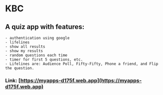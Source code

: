 # KBC

## A quiz app with features:
    - authentication using google
    - lifelines
    - show all results
    - show my results
    - random questions each time
    - timer for first 5 questions, etc.
    - Lifelines are: Audience Poll, Fifty-Fifty, Phone a friend, and Flip the question.

### Link: [https://myapps-d175f.web.app](https://myapps-d175f.web.app)


